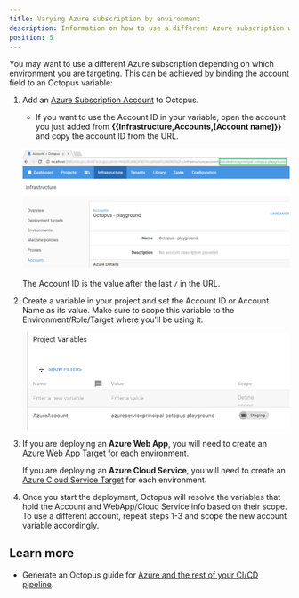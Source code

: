 ```yaml
---
title: Varying Azure subscription by environment
description: Information on how to use a different Azure subscription when deploying to different environments.
position: 5
---
```


You may want to use a different Azure subscription depending on which environment you are targeting. This can be achieved by binding the account field to an Octopus variable:

1. Add an [Azure Subscription Account](/docs/infrastructure/deployment-targets/azure/index.md) to Octopus.
   * If you want to use the Account ID in your variable, open the account you just added from **{{Infrastructure,Accounts,[Account name]}}** and copy the account ID from the URL.

   ![Account Id](images/varying-account-id.png "width=500")
   ​    
   The Account ID is the value after the last `/` in the URL.

2. Create a variable in your project and set the Account ID or Account Name as its value. Make sure to scope this variable to the Environment/Role/Target where you'll be using it.

   ![variable](images/varying-variable.png "width=500")

3. If you are deploying an **Azure Web App**, you will need to create an [Azure Web App Target](/docs/deployments/azure-deployments/deploying-a-package-to-an-azure-web-app/index.md) for each environment.

   If you are deploying an **Azure Cloud Service**, you will need to create an [Azure Cloud Service Target](/docs/infrastructure/deployment-targets/azure/cloud-service-targets/index.md) for each environment.

4. Once you start the deployment, Octopus will resolve the variables that hold the Account and WebApp/Cloud Service info based on their scope. To use a different account, repeat steps 1-3 and scope the new account variable accordingly.

## Learn more

- Generate an Octopus guide for [Azure and the rest of your CI/CD pipeline](https://octopus.com/docs/guides?destination=Azure%20websites).
